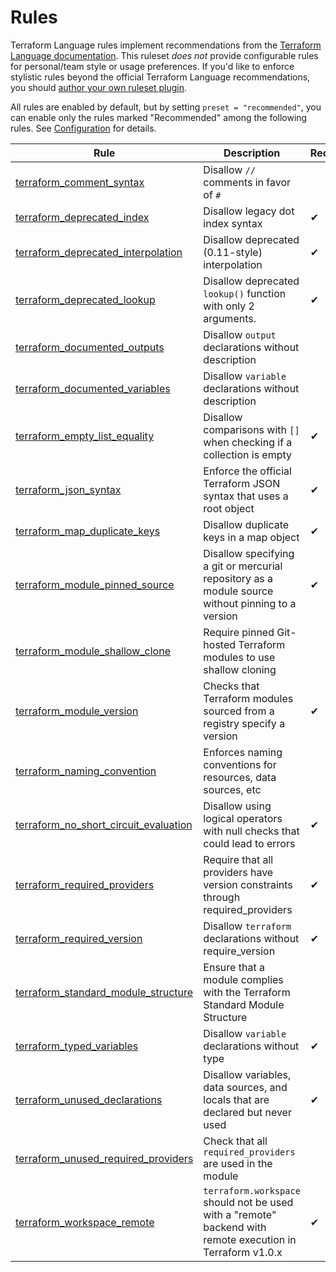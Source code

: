 # Rules

Terraform Language rules implement recommendations from the [Terraform Language documentation](https://www.terraform.io/language). This ruleset _does not_ provide configurable rules for personal/team style or usage preferences. If you'd like to enforce stylistic rules beyond the official Terraform Language recommendations, you should [author your own ruleset plugin](https://github.com/terraform-linters/tflint/blob/master/docs/developer-guide/plugins.md).

All rules are enabled by default, but by setting `preset = "recommended"`, you can enable only the rules marked "Recommended" among the following rules. See [Configuration](../configuration.md) for details.

|Rule|Description|Recommended|
| --- | --- | --- |
|[terraform_comment_syntax](terraform_comment_syntax.md)|Disallow `//` comments in favor of `#`||
|[terraform_deprecated_index](terraform_deprecated_index.md)|Disallow legacy dot index syntax|✔|
|[terraform_deprecated_interpolation](terraform_deprecated_interpolation.md)|Disallow deprecated (0.11-style) interpolation|✔|
|[terraform_deprecated_lookup](terraform_deprecated_lookup.md)|Disallow deprecated `lookup()` function with only 2 arguments.|✔|
|[terraform_documented_outputs](terraform_documented_outputs.md)|Disallow `output` declarations without description||
|[terraform_documented_variables](terraform_documented_variables.md)|Disallow `variable` declarations without description||
|[terraform_empty_list_equality](terraform_empty_list_equality.md)|Disallow comparisons with `[]` when checking if a collection is empty|✔|
|[terraform_json_syntax](terraform_json_syntax.md)|Enforce the official Terraform JSON syntax that uses a root object|✔|
|[terraform_map_duplicate_keys](terraform_map_duplicate_keys.md)|Disallow duplicate keys in a map object|✔|
|[terraform_module_pinned_source](terraform_module_pinned_source.md)|Disallow specifying a git or mercurial repository as a module source without pinning to a version|✔|
|[terraform_module_shallow_clone](terraform_module_shallow_clone.md)|Require pinned Git-hosted Terraform modules to use shallow cloning||
|[terraform_module_version](terraform_module_version.md)|Checks that Terraform modules sourced from a registry specify a version|✔|
|[terraform_naming_convention](terraform_naming_convention.md)|Enforces naming conventions for resources, data sources, etc||
|[terraform_no_short_circuit_evaluation](terraform_no_short_circuit_evaluation.md)|Disallow using logical operators with null checks that could lead to errors|✔|
|[terraform_required_providers](terraform_required_providers.md)|Require that all providers have version constraints through required_providers|✔|
|[terraform_required_version](terraform_required_version.md)|Disallow `terraform` declarations without require_version|✔|
|[terraform_standard_module_structure](terraform_standard_module_structure.md)|Ensure that a module complies with the Terraform Standard Module Structure||
|[terraform_typed_variables](terraform_typed_variables.md)|Disallow `variable` declarations without type|✔|
|[terraform_unused_declarations](terraform_unused_declarations.md)|Disallow variables, data sources, and locals that are declared but never used|✔|
|[terraform_unused_required_providers](terraform_unused_required_providers.md)|Check that all `required_providers` are used in the module||
|[terraform_workspace_remote](terraform_workspace_remote.md)|`terraform.workspace` should not be used with a "remote" backend with remote execution in Terraform v1.0.x|✔|
